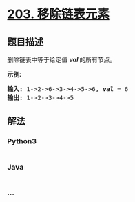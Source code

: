 # [203. 移除链表元素](https://leetcode-cn.com/problems/remove-linked-list-elements)

## 题目描述
<!-- 这里写题目描述 -->
<p>删除链表中等于给定值&nbsp;<strong><em>val&nbsp;</em></strong>的所有节点。</p>

<p><strong>示例:</strong></p>

<pre><strong>输入:</strong> 1-&gt;2-&gt;6-&gt;3-&gt;4-&gt;5-&gt;6, <em><strong>val</strong></em> = 6
<strong>输出:</strong> 1-&gt;2-&gt;3-&gt;4-&gt;5
</pre>



## 解法
<!-- 这里可写通用的实现逻辑 -->


### Python3
<!-- 这里可写当前语言的特殊实现逻辑 -->

```python

```

### Java
<!-- 这里可写当前语言的特殊实现逻辑 -->

```java

```

### ...
```

```
